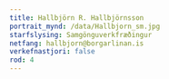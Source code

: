 ```yaml
---
title: Hallbjörn R. Hallbjörnsson
portrait_mynd: /data/Hallbjorn_sm.jpg
starfslysing: Samgönguverkfræðingur
netfang: hallbjorn@borgarlinan.is
verkefnastjori: false
rod: 4
---
```


